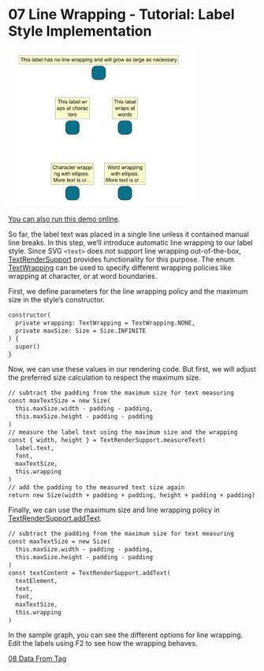 <!--
 //////////////////////////////////////////////////////////////////////////////
 // @license
 // This file is part of yFiles for HTML.
 // Use is subject to license terms.
 //
 // Copyright (c) by yWorks GmbH, Vor dem Kreuzberg 28,
 // 72070 Tuebingen, Germany. All rights reserved.
 //
 //////////////////////////////////////////////////////////////////////////////
-->
# 07 Line Wrapping - Tutorial: Label Style Implementation

<img src="../../../doc/demo-thumbnails/tutorial-style-implementation-label-line-wrapping.webp" alt="demo-thumbnail" height="320"/>

[You can also run this demo online](https://www.yfiles.com/demos/tutorial-style-implementation-label/07-line-wrapping/).

So far, the label text was placed in a single line unless it contained manual line breaks. In this step, we’ll introduce automatic line wrapping to our label style. Since SVG `<text>` does not support line wrapping out-of-the-box, [TextRenderSupport](https://docs.yworks.com/yfileshtml/#/api/TextRenderSupport) provides functionality for this purpose. The enum [TextWrapping](https://docs.yworks.com/yfileshtml/#/api/TextWrapping) can be used to specify different wrapping policies like wrapping at character, or at word boundaries.

First, we define parameters for the line wrapping policy and the maximum size in the style’s constructor.

```
constructor(
  private wrapping: TextWrapping = TextWrapping.NONE,
  private maxSize: Size = Size.INFINITE
) {
  super()
}
```

Now, we can use these values in our rendering code. But first, we will adjust the preferred size calculation to respect the maximum size.

```
// subtract the padding from the maximum size for text measuring
const maxTextSize = new Size(
  this.maxSize.width - padding - padding,
  this.maxSize.height - padding - padding
)
// measure the label text using the maximum size and the wrapping
const { width, height } = TextRenderSupport.measureText(
  label.text,
  font,
  maxTextSize,
  this.wrapping
)
// add the padding to the measured text size again
return new Size(width + padding + padding, height + padding + padding)
```

Finally, we can use the maximum size and line wrapping policy in [TextRenderSupport.addText](https://docs.yworks.com/yfileshtml/#/api/TextRenderSupport#TextRenderSupport-method-addText).

```
// subtract the padding from the maximum size for text measuring
const maxTextSize = new Size(
  this.maxSize.width - padding - padding,
  this.maxSize.height - padding - padding
)
const textContent = TextRenderSupport.addText(
  textElement,
  text,
  font,
  maxTextSize,
  this.wrapping
)
```

In the sample graph, you can see the different options for line wrapping. Edit the labels using F2 to see how the wrapping behaves.

[08 Data From Tag](../../tutorial-style-implementation-label/08-data-from-tag/)
